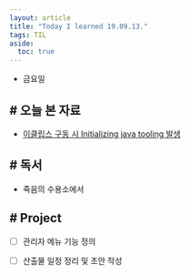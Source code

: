 ```yaml
---
layout: article
title: "Today I learned 19.09.13."
tags: TIL
aside:
  toc: true
---
```


- 금요일

  

## # 오늘 본 자료

- [<a href="/162">이클립스 구동 시 Initializing java tooling 발생</a>](https://joont.tistory.com/162)



## # 독서

- 죽음의 수용소에서



## # Project

- [ ] 관리자 메뉴 기능 정의
- [ ] 산출물 일정 정리 및 초안 작성

